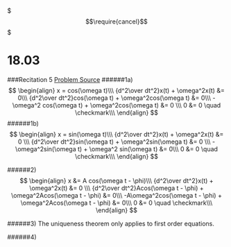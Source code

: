 $$$\require{cancel}$$$

# 18.03
###Recitation 5
[Problem Source](https://ocw.mit.edu/courses/mathematics/18-03-differential-equations-spring-2010/recitations/MIT18_03S10_rec_07.pdf)
######1a)
$$
\begin{align}
x = cos(\omega t)\\\
{d^2\over dt^2}x(t) + \omega^2x(t) &= 0\\\
{d^2\over dt^2}cos(\omega t) + \omega^2cos(\omega t) &= 0\\\
-\omega^2 cos(\omega t) + \omega^2cos(\omega t) &= 0 \\\
0 &= 0 \quad \checkmark\\\
\end{align}
$$
######1b)
$$
\begin{align}
x = sin(\omega t)\\\
{d^2\over dt^2}x(t) + \omega^2x(t) &= 0 \\\
{d^2\over dt^2}sin(\omega t) + \omega^2sin(\omega t) &= 0 \\\
-\omega^2sin(\omega t) + \omega^2 sin(\omega t) &= 0\\\
0 &= 0 \quad \checkmark\\\
\end{align}
$$

######2)
$$
\begin{align}
x &= A cos(\omega t - \phi)\\\
{d^2\over dt^2}x(t) + \omega^2x(t) &= 0 \\\
{d^2\over dt^2}Acos(\omega t - \phi) + \omega^2Acos(\omega t - \phi) &= 0\\\
-A\omega^2cos(\omega t - \phi) + \omega^2Acos(\omega t - \phi) &= 0\\\
0 &= 0 \quad \checkmark\\\
\end{align}
$$

######3)
The uniqueness theorem only applies to first order equations.

######4)

